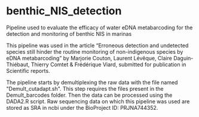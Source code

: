 # benthic_NIS_detection
Pipeline used to evaluate the efficacy of water eDNA metabarcoding for the detection and monitoring of benthic NIS in marinas

This pipeline was used in the article “Erroneous detection and undetected species still hinder the routine monitoring of non-indigenous species by eDNA metabarcoding” by Marjorie Couton, Laurent Lévêque, Claire Daguin-Thiébaut, Thierry Comtet & Frédérique Viard, submitted for publication in Scientific reports.

The pipeline starts by demultiplexing the raw data with the file named "Demult_cutadapt.sh". This step requires the files present in the Demult_barcodes folder. Then the data can be processed using the DADA2.R script.
Raw sequencing data on which this pipeline was used are stored as SRA in ncbi under the BioProject ID: PRJNA744352.
